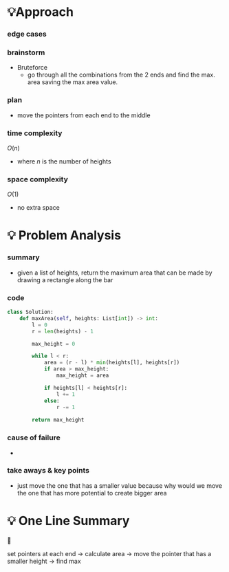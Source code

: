 # 💡Approach

### edge cases

### brainstorm

- Bruteforce
    - go through all the combinations from the 2 ends and find the max. area saving the max area value.

### plan

- move the pointers from each end to the middle

### time complexity

$O(n)$

- where $n$ is the number of heights

### space complexity

$O(1)$

- no extra space

# 💡 Problem Analysis

### summary

- given a list of heights, return the maximum area that can be made by drawing a rectangle along the bar

### code

```python
class Solution:
    def maxArea(self, heights: List[int]) -> int:
        l = 0
        r = len(heights) - 1

        max_height = 0

        while l < r:
            area = (r - l) * min(heights[l], heights[r])
            if area > max_height:
                max_height = area

            if heights[l] < heights[r]:
                l += 1
            else:
                r -= 1
            
        return max_height
```

### cause of failure

- 

### take aways & key points

- just move the one that has a smaller value because why would we move the one that has more potential to create bigger area

# 💡 One Line Summary

<aside>
📌

set pointers at each end → calculate area → move the pointer that has a smaller height → find max

</aside>
